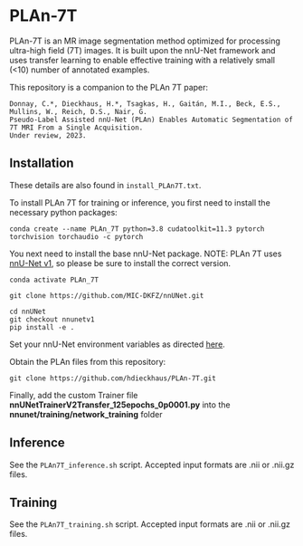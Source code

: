 # PLAn-7T

PLAn-7T is an MR image segmentation method optimized for processing ultra-high field (7T) images. It is built upon the nnU-Net framework and uses transfer learning to enable effective training with a relatively small (<10) number of annotated examples.

This repository is a companion to the PLAn 7T paper:
```
Donnay, C.*, Dieckhaus, H.*, Tsagkas, H., Gaitán, M.I., Beck, E.S., Mullins, W., Reich, D.S., Nair, G.
Pseudo-Label Assisted nnU-Net (PLAn) Enables Automatic Segmentation of 7T MRI From a Single Acquisition.
Under review, 2023.
```

## Installation

These details are also found in ```install_PLAn7T.txt```.

To install PLAn 7T for training or inference, you first need to install the necessary python packages:

```
conda create --name PLAn_7T python=3.8 cudatoolkit=11.3 pytorch torchvision torchaudio -c pytorch
```

You next need to install the base nnU-Net package. NOTE: PLAn 7T uses [nnU-Net v1]([url](https://github.com/MIC-DKFZ/nnUNet/tree/nnunetv1)), so please be sure to install the correct version.
```
conda activate PLAn_7T

git clone https://github.com/MIC-DKFZ/nnUNet.git

cd nnUNet
git checkout nnunetv1
pip install -e .
```

Set your nnU-Net environment variables as directed [here](https://github.com/MIC-DKFZ/nnUNet/blob/nnunetv1/documentation/setting_up_paths.md).

Obtain the PLAn files from this repository:
```
git clone https://github.com/hdieckhaus/PLAn-7T.git
```

Finally, add the custom Trainer file **nnUNetTrainerV2Transfer_125epochs_0p0001.py** into the **nnunet/training/network_training** folder 

## Inference

See the ```PLAn7T_inference.sh``` script. Accepted input formats are .nii or .nii.gz files.

## Training

See the ```PLAn7T_training.sh``` script. Accepted input formats are .nii or .nii.gz files.
